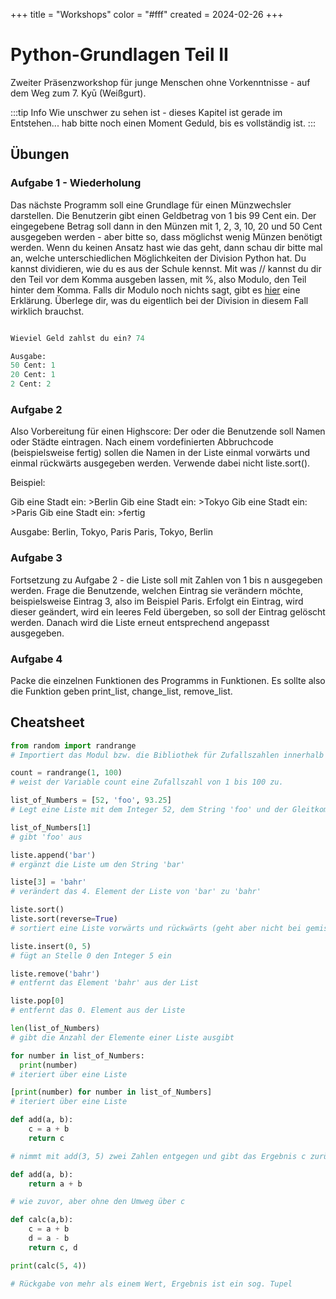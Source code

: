 +++
title = "Workshops"
color = "#fff"
created = 2024-02-26
+++

<script lang="ts">
  import Figure from '$lib/components/Figure.svelte';
</script>

# Python-Grundlagen Teil II

Zweiter Präsenzworkshop für junge Menschen ohne Vorkenntnisse - auf dem Weg zum 7. Kyū (Weißgurt).

:::tip Info
Wie unschwer zu sehen ist - dieses Kapitel ist gerade im Entstehen... hab bitte noch einen Moment Geduld, bis es vollständig ist.
:::

## Übungen

### Aufgabe 1 - Wiederholung

Das nächste Programm soll eine Grundlage für einen Münzwechsler darstellen. Die Benutzerin gibt einen Geldbetrag von 1
bis 99 Cent ein. Der eingegebene Betrag soll dann in den Münzen mit 1, 2, 3, 10, 20 und 50 Cent ausgegeben werden - aber
bitte so, dass möglichst wenig Münzen benötigt werden. Wenn du keinen Ansatz hast wie das geht, dann schau dir bitte mal an, welche unterschiedlichen Möglichkeiten der Division Python hat. Du kannst dividieren, wie du es aus der Schule kennst. Mit was \/\/ kannst du dir den Teil vor dem Komma ausgeben lassen, mit \%, also Modulo, den Teil hinter dem Komma. Falls dir Modulo noch nichts sagt, gibt es [hier](https://meinstein.ch/math/die-modulo-rechnung-einfach-erklaert/) eine Erklärung. Überlege dir, was du eigentlich bei der Division in diesem Fall wirklich brauchst.

```python:Aufgabe_7_Muenzwechsler.py

Wieviel Geld zahlst du ein? 74

Ausgabe:
50 Cent: 1
20 Cent: 1
2 Cent: 2

```

### Aufgabe 2

Also Vorbereitung für einen Highscore: Der oder die Benutzende soll Namen oder Städte eintragen. Nach einem vordefinierten Abbruchcode (beispielsweise fertig) sollen die Namen in der Liste einmal vorwärts und einmal rückwärts ausgegeben werden. Verwende dabei nicht liste.sort().

Beispiel:

Gib eine Stadt ein: >Berlin
Gib eine Stadt ein: >Tokyo
Gib eine Stadt ein: >Paris
Gib eine Stadt ein: >fertig

Ausgabe:
Berlin, Tokyo, Paris
Paris, Tokyo, Berlin

### Aufgabe 3

Fortsetzung zu Aufgabe 2 - die Liste soll mit Zahlen von 1 bis n ausgegeben werden. Frage die Benutzende, welchen Eintrag sie verändern möchte, beispielsweise Eintrag 3, also im Beispiel Paris. Erfolgt ein Eintrag, wird dieser geändert, wird ein leeres Feld übergeben, so soll der Eintrag gelöscht werden. Danach wird die Liste erneut entsprechend angepasst ausgegeben.

### Aufgabe 4

Packe die einzelnen Funktionen des Programms in Funktionen. Es sollte also die Funktion geben print_list, change_list, remove_list.



## Cheatsheet

```python:cheatsheet.py
from random import randrange
# Importiert das Modul bzw. die Bibliothek für Zufallszahlen innerhalb eines bestimmten Rahmens

count = randrange(1, 100)
# weist der Variable count eine Zufallszahl von 1 bis 100 zu.

list_of_Numbers = [52, 'foo', 93.25]
# Legt eine Liste mit dem Integer 52, dem String 'foo' und der Gleitkommazahl 93,25 an

list_of_Numbers[1]
# gibt 'foo' aus

liste.append('bar')
# ergänzt die Liste um den String 'bar'

liste[3] = 'bahr'
# verändert das 4. Element der Liste von 'bar' zu 'bahr'

liste.sort()
liste.sort(reverse=True)
# sortiert eine Liste vorwärts und rückwärts (geht aber nicht bei gemisten Listen)

liste.insert(0, 5)
# fügt an Stelle 0 den Integer 5 ein

liste.remove('bahr')
# entfernt das Element 'bahr' aus der List

liste.pop[0]
# entfernt das 0. Element aus der Liste

len(list_of_Numbers)
# gibt die Anzahl der Elemente einer Liste ausgibt

for number in list_of_Numbers:
  print(number)
# iteriert über eine Liste

[print(number) for number in list_of_Numbers]
# iteriert über eine Liste

def add(a, b):
    c = a + b
    return c

# nimmt mit add(3, 5) zwei Zahlen entgegen und gibt das Ergebnis c zurück

def add(a, b):
    return a + b

# wie zuvor, aber ohne den Umweg über c

def calc(a,b):
    c = a + b
    d = a - b
    return c, d

print(calc(5, 4))

# Rückgabe von mehr als einem Wert, Ergebnis ist ein sog. Tupel



```



```
